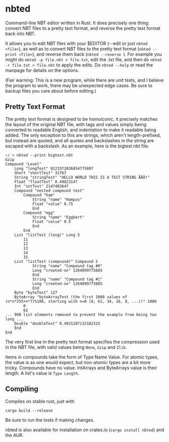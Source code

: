 # nbted

Command-line NBT editor written in Rust. It does precisely one thing: convert NBT files to a pretty text format, and reverse the pretty text format back into NBT.

It allows you to edit NBT files with your $EDITOR (--edit or just `nbted <file>`), as well as to convert NBT files to the pretty text format (`nbted --print <file>`), and reverse them back (`nbted --reverse `). For example you might do `nbted -p file.nbt > file.txt`, edit the .txt file, and then do `nbted -r file.txt > file.nbt` to apply the edits. Do `nbted --help` or read the manpage for details on the options.

(Fair warning: This is a new program, while there are unit tests, and I believe the program to work, there may be unexpected edge cases. Be sure to backup files you care about before editing.)

Pretty Text Format
-----
The pretty text format is designed to be homoiconic, it precisely matches the layout of the original NBT file, with tags and values simply being converted to readable English, and indentation to make it readable being added. The only exception to this are strings, which aren't length-prefixed, but instead are quoted, and all quotes and backslashes in the string are escaped with a backslash. As an example, here is the bigtest.nbt file:
```
~/ > nbted --print bigtest.nbt
Gzip
Compound "Level"
	Long "longTest" 9223372036854775807
	Short "shortTest" 32767
	String "stringTest" "HELLO WORLD THIS IS A TEST STRING ÅÄÖ!"
	Float "floatTest" 0.49823147
	Int "intTest" 2147483647
	Compound "nested compound test"
		Compound "ham"
			String "name" "Hampus"
			Float "value" 0.75
			End
		Compound "egg"
			String "name" "Eggbert"
			Float "value" 0.5
			End
		End
	List "listTest (long)" Long 5
		11
		12
		13
		14
		15
	List "listTest (compound)" Compound 2
			String "name" "Compound tag #0"
			Long "created-on" 1264099775885
			End
			String "name" "Compound tag #1"
			Long "created-on" 1264099775885
			End
	Byte "byteTest" 127
	ByteArray "byteArrayTest (the first 1000 values of (n*n*255+n*7)%100, starting with n=0 (0, 62, 34, 16, 8, ...))" 1000
		0
		62
... 998 list elements removed to prevent the example from being too long ...
	Double "doubleTest" 0.4931287132182315
	End
End
```
The very first line in the pretty text format specifies the compression used in the NBT file, with valid values being `None`, `Gzip` and `Zlib`.

Items in compounds take the form of Type Name Value. For atomic types, the value is as one would expect, but non-atomic types are a bit more tricky. Compounds have no value. IntArrays and ByteArrays value is their length. A list's value is `Type Length`.

Compiling
-----
Compiles on stable rust, just with
```
cargo build --release
```
Be sure to run the tests if making changes.

nbted is also available for installation on crates.io (`cargo install nbted`) and the AUR.
